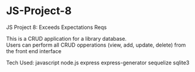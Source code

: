 # JS-Project-8
 JS Project 8: Exceeds Expectations Reqs


This is a CRUD application for a library database.  
Users can perform all CRUD opperations (view, add, update, delete) from the front end interface

Tech Used:
    javascript
    node.js
    express
    express-generator
    sequelize
    sqlite3